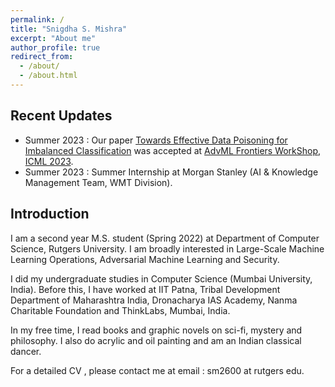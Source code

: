 ```yaml
---
permalink: /
title: "Snigdha S. Mishra"
excerpt: "About me"
author_profile: true
redirect_from: 
  - /about/
  - /about.html
---
```



Recent Updates
-----
* Summer 2023 : Our paper [Towards Effective Data Poisoning for Imbalanced Classification](https://icml.cc/virtual/2023/29590) was accepted at [AdvML Frontiers WorkShop, ICML 2023](https://advml-frontier.github.io/). 
* Summer 2023 : Summer Internship at Morgan Stanley (AI & Knowledge Management Team, WMT Division).


Introduction
-----
I am a second year M.S. student (Spring 2022) at Department of Computer Science, Rutgers University. I am broadly interested in Large-Scale Machine Learning Operations, Adversarial Machine Learning and Security.

I did my undergraduate studies in Computer Science (Mumbai University, India). Before this, I have worked at IIT Patna, Tribal Development Department of Maharashtra India, Dronacharya IAS Academy, Nanma Charitable Foundation and ThinkLabs, Mumbai, India. 

In my free time, I read books and graphic novels on sci-fi, mystery and philosophy. I also do acrylic and oil painting and am an Indian classical dancer. 

For a detailed CV , please contact me at email : sm2600 at rutgers edu. 
